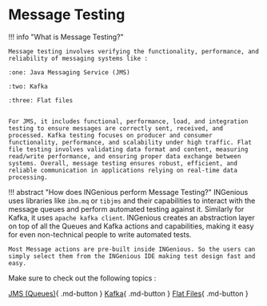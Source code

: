 # **Message Testing**  <span style="color:#FF6200"></span>  


!!! info "What is Message Testing?"

    Message testing involves verifying the functionality, performance, and reliability of messaging systems like :

    :one: Java Messaging Service (JMS)

    :two: Kafka 

    :three: Flat files

    
    For JMS, it includes functional, performance, load, and integration testing to ensure messages are correctly sent, received, and processed. Kafka testing focuses on producer and consumer functionality, performance, and scalability under high traffic. Flat file testing involves validating data format and content, measuring read/write performance, and ensuring proper data exchange between systems. Overall, message testing ensures robust, efficient, and reliable communication in applications relying on real-time data processing.


!!! abstract "How does INGenious perform Message Testing?"
    INGenious uses libraries like `ibm.mq` or `tibjms` and their capabilities to interact with the message queues and perform automated testing against it. 
    Similarly for Kafka, it uses `apache kafka client`.
    INGenious creates an abstraction layer on top of all the Queues and Kafka actions and capabilities, making it easy for even non-technical people to write automated tests.

    Most Message actions are pre-built inside INGenious. So the users can simply select them from the INGenious IDE making test design fast and easy.


Make sure to check out the following topics :

[JMS (Queues)](jms.md){ .md-button } 
[Kafka](kafka.md){ .md-button } 
[Flat Files](files.md){ .md-button }